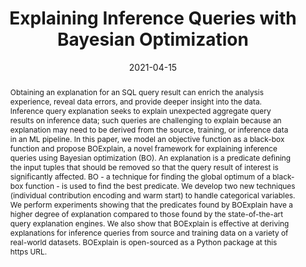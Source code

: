---
title: "Explaining Inference Queries with Bayesian Optimization"
authors: [Brandon Lockhart, Jinglin Peng, Weiyuan Wu, Jiannan Wang, Eugene Wu]
date: "2021-04-15"
doi: ""

# Schedule page publish date (NOT publication's date).
publishDate: "2021-04-15"

# Publication type.
# Legend: 0 = Uncategorized; 1 = Conference paper; 2 = Journal article;
# 3 = Preprint / Working Paper; 4 = Report; 5 = Book; 6 = Book section;
# 7 = Thesis; 8 = Patent
publication_types: ["1"]

# Publication name and optional abbreviated publication name.
publication: "VLDB 2021"
publication_short: "VLDB 2021"

abstract: >
  Obtaining an explanation for an SQL query result can enrich the analysis experience, reveal data errors, and provide deeper insight into the data. Inference query explanation seeks to explain unexpected aggregate query results on inference data; such queries are challenging to explain because an explanation may need to be derived from the source, training, or inference data in an ML pipeline. In this paper, we model an objective function as a black-box function and propose BOExplain, a novel framework for explaining inference queries using Bayesian optimization (BO). An explanation is a predicate defining the input tuples that should be removed so that the query result of interest is significantly affected. BO - a technique for finding the global optimum of a black-box function - is used to find the best predicate. We develop two new techniques (individual contribution encoding and warm start) to handle categorical variables. We perform experiments showing that the predicates found by BOExplain have a higher degree of explanation compared to those found by the state-of-the-art query explanation engines. We also show that BOExplain is effective at deriving explanations for inference queries from source and training data on a variety of real-world datasets. BOExplain is open-sourced as a Python package at this https URL.

# Summary. An optional shortened abstract.
summary: ""

tags:
  - Data Cleaning
  - Data Debugging

featured: false

links:
  - name: arXiv
    url: https://arxiv.org/abs/2102.05308

url_pdf: https://arxiv.org/pdf/2102.05308

# Featured image
# To use, add an image named `featured.jpg/png` to your page's folder. 
image:
  caption: 'Image credit: [**Unsplash**](https://unsplash.com/photos/s9CC2SKySJM)'
  focal_point: ""
  preview_only: false

# Associated Projects (optional).
#   Associate this publication with one or more of your projects.
#   Simply enter your project's folder or file name without extension.
#   E.g. `internal-project` references `content/project/internal-project/index.md`.
#   Otherwise, set `projects: []`.
projects: []

# Slides (optional).
#   Associate this publication with Markdown slides.
#   Simply enter your slide deck's filename without extension.
#   E.g. `slides: "example"` references `content/slides/example/index.md`.
#   Otherwise, set `slides: ""`.
slides: ""
---